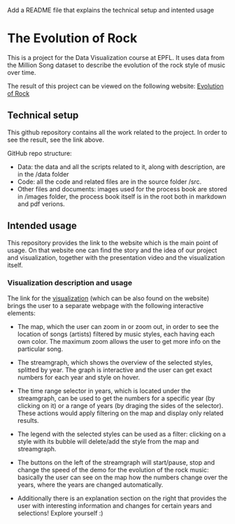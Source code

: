 Add a README file that explains the technical setup and intented usage

# The Evolution of Rock

This is a project for the Data Visualization course at EPFL. It uses data from the Million Song dataset to describe the evolution of the rock style of music over time.

The result of this project can be viewed on the following website:
[Evolution of Rock](https://gandalfatepfl.github.io/DataViz)

## Technical setup

This github repository contains all the work related to the project. In order to see the result, see the link above.

GitHub repo structure:

  - Data: the data and all the scripts related to it, along with description, are in the /data folder
  - Code: all the code and related files are in the source folder /src.
  - Other files and documents: images used for the process book are stored in /images folder, the process book itself is in the root both in markdown and pdf verions.

## Intended usage

This repository provides the link to the website which is the main point of usage. On that website one can find the story and the idea of our project and visualization, together with the presentation video and the visualization itself.

### Visualization description and usage
  
The link for the [visualization](https://gandalfatepfl.github.io/DataViz/map.html) (which can be also found on the website) brings the user to a separate webpage with the following interactive elements:

  * The map, which the user can zoom in or zoom out, in order to see the location of songs (artists) filtered by music styles, each having each own color. The maximum zoom allows the user to get more info on the particular song.

  * The streamgraph, which shows the overview of the selected styles, splitted by year. The graph is interactive and the user can get exact numbers for each year and style on hover.

  * The time range selector in years, which is located under the streamgraph, can be used to get the numbers for a specific year (by clicking on it) or a range of years (by draging the sides of the selector). These actions would apply filtering on the map and display only related results.

  * The legend with the selected styles can be used as a filter: clicking on a style with its bubble will delete/add the style from the map and streamgraph.

  * The buttons on the left of the streamgraph will start/pause, stop and change the speed of the demo for the evolution of the rock music: basically the user can see on the map how the numbers change over the years, where the years are changed automatically.

  * Additionally there is an explanation section on the right that provides the user with interesting information and changes for certain years and selections! Explore yourself :)





